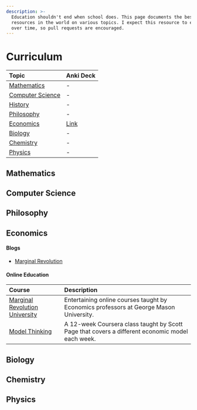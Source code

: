 ```yaml
---
description: >-
  Education shouldn't end when school does. This page documents the best
  resources in the world on various topics. I expect this resource to evolve
  over time, so pull requests are encouraged.
---
```


# Curriculum

| Topic | Anki Deck |
| :--- | :--- |
| [Mathematics](https://wiki.philmohun.com/curriculum#mathematics) | - |
| [Computer Science](https://wiki.philmohun.com/curriculum#computer-science) | - |
| [History](https://wiki.philmohun.com/curriculum#history) | - |
| [Philosophy](https://wiki.philmohun.com/curriculum#philosophy) | - |
| [Economics](https://wiki.philmohun.com/curriculum#economics) | [Link](https://ankiweb.net/shared/info/554738065) |
| [Biology](https://wiki.philmohun.com/curriculum#biology) | - |
| [Chemistry](https://wiki.philmohun.com/curriculum#chemistry) | - |
| [Physics](https://wiki.philmohun.com/curriculum#physics) | - |

## Mathematics



## Computer Science



## Philosophy



## Economics

#### Blogs

* [Marginal Revolution](https://marginalrevolution.com/marginalrevolution/category/economics)

#### Online Education

| Course | Description |
| :--- | :--- |
| [Marginal Revolution University](https://mru.org/) | Entertaining online courses taught by Economics professors at George Mason University. |
| [Model Thinking](https://www.coursera.org/learn/model-thinking) | A 12-week Coursera class taught by Scott Page that covers a different economic model each week. |

## Biology



## Chemistry



## Physics

